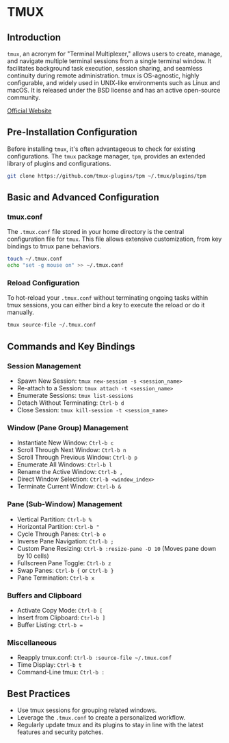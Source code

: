 # TMUX

## Introduction

`tmux`, an acronym for "Terminal Multiplexer," allows users to create, manage, and navigate multiple terminal sessions from a single terminal window. It facilitates background task execution, session sharing, and seamless continuity during remote administration. tmux is OS-agnostic, highly configurable, and widely used in UNIX-like environments such as Linux and macOS. It is released under the BSD license and has an active open-source community.

[Official Website](https://github.com/tmux/tmux/wiki)

## Pre-Installation Configuration

Before installing `tmux`, it's often advantageous to check for existing configurations. The `tmux` package manager, `tpm`, provides an extended library of plugins and configurations.

```bash
git clone https://github.com/tmux-plugins/tpm ~/.tmux/plugins/tpm
```

## Basic and Advanced Configuration

### tmux.conf

The `.tmux.conf` file stored in your home directory is the central configuration file for `tmux`. This file allows extensive customization, from key bindings to tmux pane behaviors.

```bash
touch ~/.tmux.conf
echo "set -g mouse on" >> ~/.tmux.conf
```

### Reload Configuration

To hot-reload your `.tmux.conf` without terminating ongoing tasks within tmux sessions, you can either bind a key to execute the reload or do it manually.

```bash
tmux source-file ~/.tmux.conf
```

## Commands and Key Bindings

### Session Management
- Spawn New Session: `tmux new-session -s <session_name>`
- Re-attach to a Session: `tmux attach -t <session_name>`
- Enumerate Sessions: `tmux list-sessions`
- Detach Without Terminating: `Ctrl-b d`
- Close Session: `tmux kill-session -t <session_name>`

### Window (Pane Group) Management
- Instantiate New Window: `Ctrl-b c`
- Scroll Through Next Window: `Ctrl-b n`
- Scroll Through Previous Window: `Ctrl-b p`
- Enumerate All Windows: `Ctrl-b l`
- Rename the Active Window: `Ctrl-b ,`
- Direct Window Selection: `Ctrl-b <window_index>`
- Terminate Current Window: `Ctrl-b &`

### Pane (Sub-Window) Management
- Vertical Partition: `Ctrl-b %`
- Horizontal Partition: `Ctrl-b "`
- Cycle Through Panes: `Ctrl-b o`
- Inverse Pane Navigation: `Ctrl-b ;`
- Custom Pane Resizing: `Ctrl-b :resize-pane -D 10` (Moves pane down by 10 cells)
- Fullscreen Pane Toggle: `Ctrl-b z`
- Swap Panes: `Ctrl-b {` or `Ctrl-b }`
- Pane Termination: `Ctrl-b x`

### Buffers and Clipboard
- Activate Copy Mode: `Ctrl-b [`
- Insert from Clipboard: `Ctrl-b ]`
- Buffer Listing: `Ctrl-b =`

### Miscellaneous
- Reapply tmux.conf: `Ctrl-b :source-file ~/.tmux.conf`
- Time Display: `Ctrl-b t`
- Command-Line tmux: `Ctrl-b :`

## Best Practices
- Use tmux sessions for grouping related windows.
- Leverage the `.tmux.conf` to create a personalized workflow.
- Regularly update tmux and its plugins to stay in line with the latest features and security patches.
